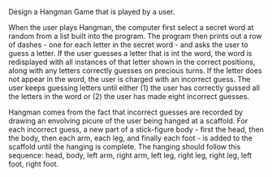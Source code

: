 

Design a Hangman Game that is played by a user.

When the user plays Hangman, the computer first select a secret word at random from a list built into
the program. The program then prints out a row of dashes - one for each letter in the secret word - and asks
the user to guess a letter. If the user guesses a letter that is int the word, the word is redisplayed with all
instances of that letter shown in the correct positions, along with any letters correctly guesses on precious
turns. If the letter does not appear in the word, the user is charged with an incorrect guess. The user keeps
guessing letters until either
(1) the user has correctly gussed all the letters in the word or 
(2) the user has made eight incorrect guesses.

Hangman comes from the fact that incorrect guesses are recorded by drawing an envolving picure of the 
user being hanged at a scaffold. For each incorrect guess, a new part of a stick-figure body - first the head,
then the body, then each arm, each leg, and finally each foot - is added to the scaffold until the hanging is complete. The hanging should follow this sequence: head, body, left arm, right arm, left leg, right leg, right leg, left foot, right foot.
